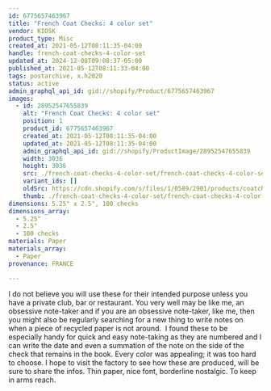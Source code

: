 ```yaml
---
id: 6775657463967
title: "French Coat Checks: 4 color set"
vendor: KIOSK
product_type: Misc
created_at: 2021-05-12T08:11:35-04:00
handle: french-coat-checks-4-color-set
updated_at: 2024-12-08T09:08:37-05:00
published_at: 2021-05-12T08:11:33-04:00
tags: postarchive, x.h2020
status: active
admin_graphql_api_id: gid://shopify/Product/6775657463967
images:
  - id: 28952547655839
    alt: "French Coat Checks: 4 color set"
    position: 1
    product_id: 6775657463967
    created_at: 2021-05-12T08:11:35-04:00
    updated_at: 2021-05-12T08:11:35-04:00
    admin_graphql_api_id: gid://shopify/ProductImage/28952547655839
    width: 3036
    height: 3036
    src: ./french-coat-checks-4-color-set/french-coat-checks-4-color-set__0.jpg
    variant_ids: []
    oldSrc: https://cdn.shopify.com/s/files/1/0589/2901/products/coatchecks.jpg?v=1620821495
    thumb: ./french-coat-checks-4-color-set/french-coat-checks-4-color-set__0-thumb.jpg
dimensions: 5.25" x 2.5", 100 checks
dimensions_array:
  - 5.25"
  - 2.5"
  - 100 checks
materials: Paper
materials_array:
  - Paper
provenance: FRANCE

---
```


I do not believe you will use these for their intended purpose unless you have a private club, bar or restaurant. You very well may be like me, an obsessive note-taker and if you are an obsessive note-taker, like me, then you might also be regularly searching for a new thing to write notes on when a piece of recycled paper is not around.  I found these to be especially handy for quick and easy note-taking as they are numbered and I can write the date and even a summation of the note on the side of the check that remains in the book. Every color was appealing; it was too hard to choose. I hope to visit the factory to see how these are produced, will be sure to share the infos. Thin paper, nice font, borderline nostalgic. To keep in arms reach.